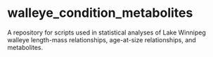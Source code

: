 # walleye_condition_metabolites
A repository for scripts used in statistical analyses of Lake Winnipeg walleye length-mass relationships, age-at-size relationships, and metabolites. 
